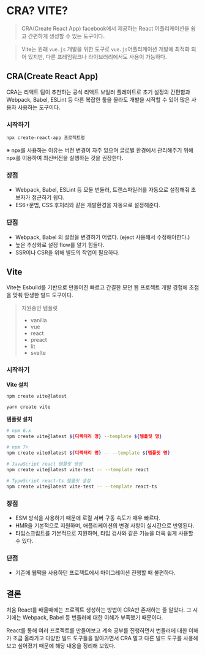 # CRA? VITE?
>CRA(Create React App) facebook에서 제공하는 React 어플리케이션을 쉽고 간편하게 생성할 수 있는 도구이다.

>Vite는 원래 `vue.js` 개발을 위한 도구로 `vue.js`어플리케이션 개발에 최적화 되어 있지만, 다른 프레임워크나 라이브러리에서도 사용이 가능하다.


## CRA(Create React App)
CRA는 리액트 팀이 추천하는 공식 리액트 보일러 플레이트로 초기 설정의 간편함과 Webpack, Babel, ESLint 등 다른 복잡한 툴을 몰라도 개발을 시작할 수 있어 많은 사용자 사용하는 도구이다.

### 시작하기
```bash
npx create-react-app 프로젝트명
```
※ npx를 사용하는 이유는 버전 변경이 자주 있으며 글로벌 환경에서 관리해주기 위해 npx를 이용하여 최신버전을 실행하는 것을 권장한다.

### 장점
- Webpack, Babel, ESLint 등 모둘 번듈러, 트랜스파일러를 자동으로 설정해줘 초보자가 접근하기 쉽다.
- ES6+문법, CSS 후처리와 같은 개발환경을 자동으로 설정해준다.

### 단점
- Webpack, Babel 의 설정을 변경하기 어렵다. (eject 사용해서 수정해야한다.)
- 높은 추상화로 설정 flow를 알기 힘들다.
- SSR이나 CSR을 위해 별도의 작업이 필요하다.

## Vite
Vite는 Esbuild를 기반으로 만들어진 빠르고 간결한 모던 웹 프로젝트 개발 경험에 초점을 맞춰 탄생한 빌드 도구이다.

>지원중인 템플릿
> - vanilla
> - vue
> - react
> - preact
> - lit
> - svelte

### 시작하기

**Vite 설치**
```
npm create vite@latest

yarn create vite
```
**템플릿 설치**
```bash
# npm 6.x
npm create vite@latest ${디렉터리 명} --template ${템플릿 명}

# npm 7+
npm create vite@latest ${디렉터리 명} -- --template ${템플릿 명}

# JavaScript react 템플릿 생성
npm create vite@latest vite-test -- --template react

# TypeScript react-ts 템플릿 생성
npm create vite@latest vite-test -- --template react-ts
```

### 장점
- ESM 방식을 사용하기 때문에 로컬 서버 구동 속도가 매우 빠르다.
- HMR을 기본적으로 지원하며, 애플리케이션의 변경 사항이 실시간으로 반영된다.
- 타입스크립트를 기본적으로 지원하며, 타입 검사와 같은 기능을 더욱 쉽게 사용할 수 있다.

### 단점
- 기존에 웹팩을 사용하던 프로젝트에서 마이그레이션 진행할 때 불편하다.

## 결론
처음 React를 배울때에는 프로젝트 생성하는 방법이 CRA만 존재하는 줄 알았다. 그 시기에는 Webpack, Babel 등 번들러에 대한 이해가 부족했기 때문이다.

React를 통해 여러 프로젝트를 만들어보고 계속 공부를 진행하면서 번들러에 대한 이해가 조금 올라가고 다양한 빌드 도구들을 알아가면서 CRA 말고 다른 빌드 도구를 사용해보고 싶어졌기 때문에 해당 내용을 정리해 보았다.

